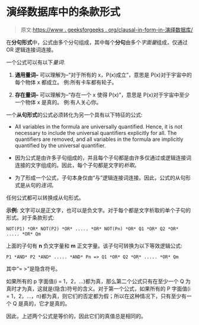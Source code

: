 # 演绎数据库中的条款形式

> 原文:[https://www . geeksforgeeks . org/clausal-in-form-in-演绎数据库/](https://www.geeksforgeeks.org/clausal-form-in-deductive-databases/)

在**分句形式**中，公式由多个分句组成，其中每个**分句**由多个*字面量*组成，仅通过 OR 逻辑连接词连接。

一个公式可以有以下*量词*:

1.  **通用量词–**
    可以理解为–“对于所有的 x，P(x)成立”，意思是 P(x)对于宇宙中的每个物体 x 都成立。
    例:所有卡车都有轮子。

2.  **存在量词–**
    可以理解为–“存在一个 x 使得 P(x)”，意思是 P(x)对于宇宙中至少一个物体 x 是真的。
    例:有人关心你。

一个**从句形式**的公式必须转化为另一个具有以下特征的公式:

*   All variables in the formula are universally quantified. Hence, it is not necessary to include the universal quantifiers explicitly for all. The quantifiers are removed, and all variables in the formula are implicitly quantified by the universal quantifier. 
*   因为公式是由许多子句组成的，并且每个子句都是由许多仅通过或逻辑连接词连接的文字组成的。因此，每个子句都是文字的*析取*。

*   为了形成一个公式，子句本身仅由“与”逻辑连接词连接。因此，公式的从句形式是从句的*连词*。

任何公式都可以转换成从句形式。

**示例:**
文字可以是正文字，也可以是负文字。对于每个都是文字析取的单个子句的形式。对于条款形式:

```
NOT(P1) *OR* NOT(P2) *OR* ..... *OR* NOT(Pn) *OR* Q1 *OR* Q2 *OR* ..... *OR* Qm 
```

上面的子句有 **n** 负文字量和 **m** 正文字量。该子句可转换为以下等效逻辑公式:

```
P1 *AND* P2 *AND* ..... *AND* Pn => Q1 *OR* Q2 *OR* ..... *OR* Qm 
```

其中“= >”是隐含符号。

如果所有的 p 字面值(i = 1，2，…)都为真，那么第二个公式只有在至少一个 Q 为真时才为真，这就是(隐含)符号的含义。对于第一个公式，如果所有的 P 字面值(i = 1，2，…，n)都为真，则它们的否定都为假；所以在这种情况下，只有至少有一个 Q 是真的，它才是真的。

因此，上述两个公式是等价的，因此它们的真值总是相同的。